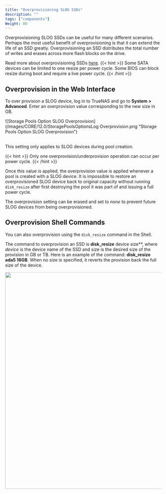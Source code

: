 ```yaml
---
title: "Overprovisioning SLOG SSDs"
description: ""
tags: ["components"]
Weight: 80
---
```


Overprovisioning SLOG SSDs can be useful for many different scenarios.
Perhaps the most useful benefit of overprovisioning is that it can extend the life of an SSD greatly.
Overprovisioning an SSD distributes the total number of writes and erases across more flash blocks on the drive. 

Read more about overprovisioning SSDs [here](https://www.seagate.com/tech-insights/ssd-over-provisioning-benefits-master-ti/).
{{< hint >}}
Some SATA devices can be limited to one resize per power cycle.
Some BIOS can block resize during boot and require a live power cycle.
{{< /hint >}}

## Overprovision in the Web Interface

To over provision a SLOG device, log in to TrueNAS and go to **System > Advanced**.
Enter an overprovision value corresponding to the new size in GB.

![Storage Pools Option SLOG Overprovision](/images/CORE/12.0/StoragePoolsOptionsLog Overprovision.png "Storage Pools Option SLOG Overprovision")
<br><br>

This setting only applies to SLOG devices during pool creation.

{{< hint >}}
Only one overprovision/underprovision operation can occur per power cycle.
{{< /hint >}}

Once this value is applied, the overprovision value is applied whenever a pool is created with a SLOG device.
It is impossible to restore an overprovisioned SLOG device back to original capacity without running `disk_resize` after first destroying the pool it was part of and issuing a full power cycle.

The overprovision setting can be erased and set to *none* to prevent future SLOG devices from being overprovisioned.

## Overprovision Shell Commands

You can also overprovision using the `disk_resize` command in the Shell.

The command to overprovision an SSD is **disk_resize** device size**, where *device* is the device name of the SSD and size is the desired size of the provision in GB or TB. Here is an example of the command: **disk_resize ada5 16GB**. When no size is specified, it reverts the provision back the full size of the device.

<img src="/images/ShellDiskResize.png" width='700px'>
